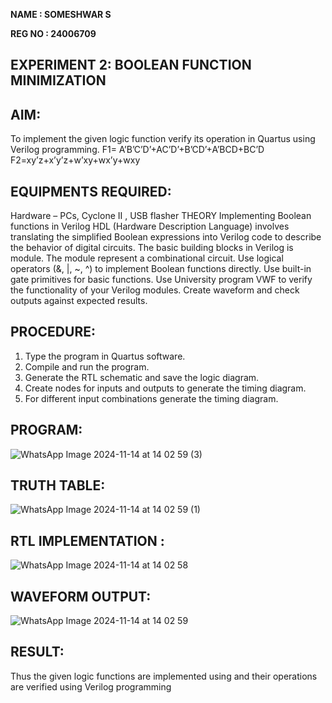 **NAME : SOMESHWAR S**

**REG NO : 24006709**

## EXPERIMENT 2: BOOLEAN FUNCTION MINIMIZATION
## AIM:
 To implement the given logic function verify its operation in Quartus using Verilog programming.
 F1= A’B’C’D’+AC’D’+B’CD’+A’BCD+BC’D
 F2=xy’z+x’y’z+w’xy+wx’y+wxy
## EQUIPMENTS REQUIRED:
 Hardware – PCs, Cyclone II , USB flasher
 THEORY
 Implementing Boolean functions in Verilog HDL (Hardware Description Language) involves
 translating the simplified Boolean expressions into Verilog code to describe the behavior of digital
 circuits. The basic building blocks in Verilog is module. The module represent a combinational
 circuit. Use logical operators (&, |, ~, ^) to implement Boolean functions directly. Use built-in gate
 primitives for basic functions. Use University program VWF to verify the functionality of your Verilog
 modules. Create waveform and check outputs against expected results.
## PROCEDURE:
 1. Type the program in Quartus software.
 2. Compile and run the program.
 3. Generate the RTL schematic and save the logic diagram.
 4. Create nodes for inputs and outputs to generate the timing diagram.
 5. For different input combinations generate the timing diagram.
## PROGRAM:
![WhatsApp Image 2024-11-14 at 14 02 59 (3)](https://github.com/user-attachments/assets/9e0d2fb1-b5fc-41cc-b3db-24e1db44cb21)

## TRUTH TABLE:
![WhatsApp Image 2024-11-14 at 14 02 59 (1)](https://github.com/user-attachments/assets/f8a7b088-41f7-4657-97d8-46d6a4017a64)

## RTL IMPLEMENTATION :
![WhatsApp Image 2024-11-14 at 14 02 58](https://github.com/user-attachments/assets/ac58cdfe-7510-4673-af88-506ca70c051c)

## WAVEFORM OUTPUT:
![WhatsApp Image 2024-11-14 at 14 02 59](https://github.com/user-attachments/assets/d9f62d9e-4108-4ac7-8d7c-e656115c852f)

## RESULT:
 Thus the given logic functions are implemented using and their operations are verified using
 Verilog programming
